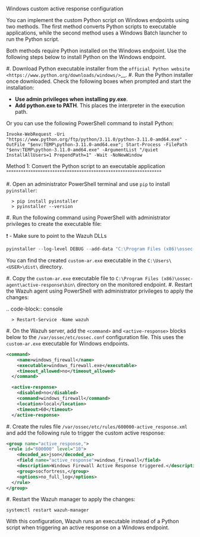 Windows custom active response configuration

You can implement the custom Python script on Windows endpoints using two methods. The first method converts Python scripts to executable applications, while the second method uses a Windows Batch launcher to run the Python script.

Both methods require Python installed on the Windows endpoint. Use the following steps below to install Python on the Windows endpoint.

#. Download Python executable installer from the `official Python website <https://www.python.org/downloads/windows/>`\_\_.
#. Run the Python installer once downloaded. Check the following boxes when prompted and start the installation:

-   **Use admin privileges when installing py.exe**.
-   **Add python.exe to PATH**. This places the interpreter in the execution path.

Or you can use the following PowerShell command to install Python:

```
Invoke-WebRequest -Uri "https://www.python.org/ftp/python/3.11.0/python-3.11.0-amd64.exe" -OutFile "$env:TEMP\python-3.11.0-amd64.exe"; Start-Process -FilePath "$env:TEMP\python-3.11.0-amd64.exe" -ArgumentList "/quiet InstallAllUsers=1 PrependPath=1" -Wait -NoNewWindow
```

Method 1: Convert the Python script to an executable application
""""""""""""""""""""""""""""""""""""""""""""""""""""""""""""""""

#. Open an administrator PowerShell terminal and use `pip` to install `pyinstaller`:

      > pip install pyinstaller
      > pyinstaller --version

#. Run the following command using PowerShell with administrator privileges to create the executable file:

❗ - Make sure to point to the Wazuh DLLs

```powershell
pyinstaller --log-level DEBUG --add-data "C:\Program Files (x86)\ossec-agent\libwazuhext.dll;." --add-data "C:\Program Files (x86)\ossec-agent\libwinpthread-1.dll;." --add-data "C:\Program Files (x86)\ossec-agent\libwazuhshared.dll;." -F <PATH_TO_CUSTOM-AR.PY>
```

You can find the created `custom-ar.exe` executable in the `C:\Users\<USER>\dist\` directory.

#. Copy the `custom-ar.exe` executable file to `C:\Program Files (x86)\ossec-agent\active-response\bin\` directory on the monitored endpoint.
#. Restart the Wazuh agent using PowerShell with administrator privileges to apply the changes:

.. code-block:: console

      > Restart-Service -Name wazuh

#. On the Wazuh server, add the `<command>` and `<active-response>` blocks below to the `/var/ossec/etc/ossec.conf` configuration file. This uses the `custom-ar.exe` executable for Windows endpoints.

```xml
<command>
    <name>windows_firewall</name>
    <executable>windows_firewall.exe</executable>
    <timeout_allowed>no</timeout_allowed>
  </command>

  <active-response>
    <disabled>no</disabled>
    <command>windows_firewall</command>
    <location>local</location>
    <timeout>60</timeout>
  </active-response>
```

#. Create the rules file `/var/ossec/etc/rules/600000-active_response.xml` and add the following rule to trigger the custom active response:

```xml
<group name="active_response,">
 <rule id="600000" level="10">
    <decoded_as>json</decoded_as>
    <field name="active_response">windows_firewall</field>
    <description>Windows Firewall Active Response triggered.</description>
    <group>socfortress,</group>
    <options>no_full_log</options>
  </rule>
</group>
```

#. Restart the Wazuh manager to apply the changes:

```console
systemctl restart wazuh-manager
```

With this configuration, Wazuh runs an executable instead of a Python script when triggering an active response on a Windows endpoint.
